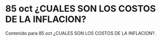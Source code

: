 # 85 oct  ¿CUALES SON LOS COSTOS DE LA INFLACION?

Contenido para 85 oct  ¿CUALES SON LOS COSTOS DE LA INFLACION?.